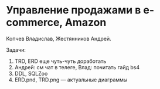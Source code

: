 # Управление продажами в e-commerce, Amazon

Копчев Владислав, Жестянников Андрей.

Задачи:
1. TRD, ERD еще чуть-чуть доработать
2. Андрей: см чат в телеге, Влад: почитать гайд bs4
3. DDL, SQLZoo
4. ERD.pnd, TRD.png — актуальные диаграммы
